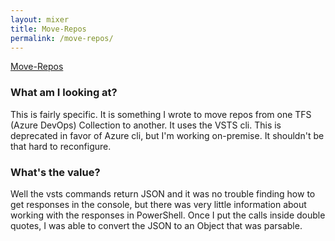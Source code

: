 ```yaml
---
layout: mixer
title: Move-Repos
permalink: /move-repos/
---
```


[Move-Repos](https://github.com/kenhansen01/AdminPowershell/blob/master/Move-Repos.ps1)

### What am I looking at?
This is fairly specific. It is something I wrote to move repos from one TFS (Azure DevOps) Collection to another. It uses the VSTS cli. This is deprecated in favor of Azure cli, but I'm working on-premise. It shouldn't be that hard to reconfigure.

### What's the value?
Well the vsts commands return JSON and it was no trouble finding how to get responses in the console, but there was very little information about working with the responses in PowerShell. Once I put the calls inside double quotes, I was able to convert the JSON to an Object that was parsable.
